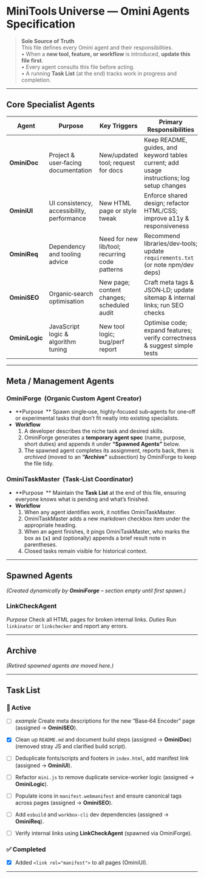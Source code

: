 # MiniTools Universe — Omini Agents Specification

> **Sole Source of Truth**  
> This file defines every Omini agent and their responsibilities.  
> • When a **new tool, feature, or workflow** is introduced, **update this file first**.  
> • Every agent consults this file before acting.  
> • A running **Task List** (at the end) tracks work in progress and completion.

---

## Core Specialist Agents

| Agent | Purpose | Key Triggers | Primary Responsibilities |
|-------|---------|--------------|--------------------------|
| **OminiDoc** | Project & user‑facing documentation | New/updated tool; request for docs | Keep README, guides, and keyword tables current; add usage instructions; log setup changes |
| **OminiUI** | UI consistency, accessibility, performance | New HTML page or style tweak | Enforce shared design; refactor HTML/CSS; improve a11y & responsiveness |
| **OminiReq** | Dependency and tooling advice | Need for new lib/tool; recurring code patterns | Recommend libraries/dev‑tools; update `requirements.txt` (or note npm/dev deps) |
| **OminiSEO** | Organic‑search optimisation | New page; content changes; scheduled audit | Craft meta tags & JSON‑LD; update sitemap & internal links; run SEO checks |
| **OminiLogic** | JavaScript logic & algorithm tuning | New tool logic; bug/perf report | Optimise code; expand features; verify correctness & suggest simple tests |

---

## Meta / Management Agents

### **OminiForge**  (Organic Custom Agent Creator)
* **Purpose ** Spawn single‑use, highly‑focused sub‑agents for one‑off or experimental tasks that don’t fit neatly into existing specialists.
* **Workflow**
  1. A developer describes the niche task and desired skills.  
  2. OminiForge generates a **temporary agent spec** (name, purpose, short duties) and appends it under **“Spawned Agents”** below.  
  3. The spawned agent completes its assignment, reports back, then is *archived* (moved to an **“Archive”** subsection) by OminiForge to keep the file tidy.

### **OminiTaskMaster**  (Task‑List Coordinator)
* **Purpose ** Maintain the **Task List** at the end of this file, ensuring everyone knows what is pending and what’s finished.
* **Workflow**
  1. When any agent identifies work, it notifies OminiTaskMaster.  
  2. OminiTaskMaster adds a new markdown checkbox item under the appropriate heading.  
  3. When an agent finishes, it pings OminiTaskMaster, who marks the box as **`[x]`** and (optionally) appends a brief result note in parentheses.  
  4. Closed tasks remain visible for historical context.

---

## Spawned Agents
*(Created dynamically by **OminiForge** – section empty until first spawn.)*
### **LinkCheckAgent**
*Purpose* Check all HTML pages for broken internal links.
*Duties* Run `linkinator` or `linkchecker` and report any errors.


---

## Archive
*(Retired spawned agents are moved here.)*

---

## Task List

### 🔄 Active
- [ ] *example* Create meta descriptions for the new “Base‑64 Encoder” page (assigned → **OminiSEO**).
- [x] Clean up `README.md` and document build steps (assigned → **OminiDoc**) (removed stray JS and clarified build script).
- [ ] Deduplicate fonts/scripts and footers in `index.html`, add manifest link (assigned → **OminiUI**).
- [ ] Refactor `mini.js` to remove duplicate service-worker logic (assigned → **OminiLogic**).
- [ ] Populate icons in `manifest.webmanifest` and ensure canonical tags across pages (assigned → **OminiSEO**).
- [ ] Add `esbuild` and `workbox-cli` dev dependencies (assigned → **OminiReq**).
- [ ] Verify internal links using **LinkCheckAgent** (spawned via OminiForge).


### ✅ Completed
- [x] Added `<link rel="manifest">` to all pages (OminiUI).

---
